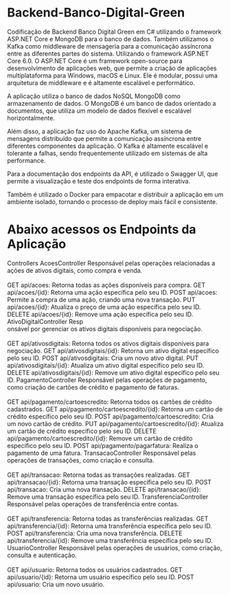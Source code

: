# Backend-Banco-Digital-Green

Codificação de Backend Banco Digital Green em C# utilizando o framework ASP.NET Core e MongoDB para o banco de dados. 
Também utilizamos o Kafka como middleware de mensageria para a comunicação assíncrona entre as diferentes partes do sistema.
Utilizando o framework ASP.NET Core 6.0. O ASP.NET Core é um framework open-source para desenvolvimento de aplicações web, 
que permite a criação de aplicações multiplataforma para Windows, macOS e Linux. Ele é modular, possui uma arquitetura de middleware 
e é altamente escalável e performático.

A aplicação utiliza o banco de dados NoSQL MongoDB como armazenamento de dados. O MongoDB é um banco de dados orientado a documentos, 
que utiliza um modelo de dados flexível e escalável horizontalmente.

Além disso, a aplicação faz uso do Apache Kafka, um sistema de mensagens distribuído que permite a comunicação assíncrona entre diferentes 
componentes da aplicação. O Kafka é altamente escalável e tolerante a falhas, sendo frequentemente utilizado em sistemas de alta performance.

Para a documentação dos endpoints da API, é utilizado o Swagger UI, que permite a visualização e teste dos endpoints de forma interativa.

Também é utilizado o Docker para empacotar e distribuir a aplicação em um ambiente isolado, tornando o processo de deploy mais fácil 
e consistente.

# Abaixo acessos os Endpoints da Aplicação
Controllers
AcoesController
Responsável pelas operações relacionadas a ações de ativos digitais, como compra e venda.
<br>
<br>
GET api/acoes: Retorna todas as ações disponíveis para compra.
GET api/acoes/{id}: Retorna uma ação específica pelo seu ID.
POST api/acoes: Permite a compra de uma ação, criando uma nova transação.
PUT api/acoes/{id}: Atualiza o preço de uma ação específica pelo seu ID.
DELETE api/acoes/{id}: Remove uma ação específica pelo seu ID.
AtivoDigitalController
Resp<br>onsável por gerenciar os ativos digitais disponíveis para negociação.
<br>
<br>
GET api/ativosdigitais: Retorna todos os ativos digitais disponíveis para negociação.
GET api/ativosdigitais/{id}: Retorna um ativo digital específico pelo seu ID.
POST api/ativosdigitais: Cria um novo ativo digital.
PUT api/ativosdigitais/{id}: Atualiza um ativo digital específico pelo seu ID.
DELETE api/ativosdigitais/{id}: Remove um ativo digital específico pelo seu ID.
PagamentoController
Responsável pelas operações de pagamento, como criação de cartões de crédito e pagamento de faturas.
<br>
<br>
GET api/pagamento/cartoescredito: Retorna todos os cartões de crédito cadastrados.
GET api/pagamento/cartoescredito/{id}: Retorna um cartão de crédito específico pelo seu ID.
POST api/pagamento/cartoescredito: Cria um novo cartão de crédito.
PUT api/pagamento/cartoescredito/{id}: Atualiza um cartão de crédito específico pelo seu ID.
DELETE api/pagamento/cartoescredito/{id}: Remove um cartão de crédito específico pelo seu ID.
POST api/pagamento/pagarfatura: Realiza o pagamento de uma fatura.
TransacaoController
Responsável pelas operações de transações, como criação e consulta.
<br>
<br>
GET api/transacao: Retorna todas as transações realizadas.
GET api/transacao/{id}: Retorna uma transação específica pelo seu ID.
POST api/transacao: Cria uma nova transação.
DELETE api/transacao/{id}: Remove uma transação específica pelo seu ID.
TransferenciaController
Responsável pelas operações de transferência entre contas.
<br>
<br>
GET api/transferencia: Retorna todas as transferências realizadas.
GET api/transferencia/{id}: Retorna uma transferência específica pelo seu ID.
POST api/transferencia: Cria uma nova transferência.
DELETE api/transferencia/{id}: Remove uma transferência específica pelo seu ID.
UsuarioController
Responsável pelas operações de usuários, como criação, consulta e autenticação.
<br>
<br>
GET api/usuario: Retorna todos os usuários cadastrados.
GET api/usuario/{id}: Retorna um usuário específico pelo seu ID.
POST api/usuario: Cria um novo usuário.
